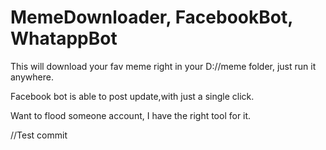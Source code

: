 # MemeDownloader, FacebookBot, WhatappBot

This will download your fav meme right in your D://meme folder, just run it anywhere.

Facebook bot is able to post update,with just a single click.

Want to flood someone account, I have the right tool for it.

//Test commit